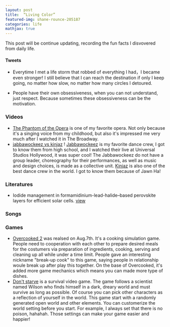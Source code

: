 ```yaml
---
layout: post
title:  “Living Color”
featured-img: shane-rounce-205187
categories: life
mathjax: true
---
```

This post will be continue updating, recording the fun facts I disvovered from daily life.

#### Tweets

- Everytime I met a life storm that robbed of everything I had，I became even stronger! I still believe that I can reach the destination if only I keep going, no matter how slow, no matter how many circles I detoured.

- People have their own obsessiveness, when you can not understand, just respect. Because sometimes these obsessiveness can be the motivation.

### Videos
- [The Phantom of the Opera](https://www.youtube.com/watch?v=PDqSWYfOm7Y) is one of my favorite opera. Not only because it's a singing voice from my childhood, but also it's impressed me very much after I watched it in The Broadway.
- [jabbawockeez vs kinjaz](https://www.youtube.com/watch?v=8Q5eTY0o7qg) ! [Jabbawockeez](https://en.wikipedia.org/wiki/Jabbawockeez) is my favorite dance crew, I got to know them from high school, and I watched their live at Universal Studios Hollywood, it was super cool! The Jabbawockeez do not have a group leader, choreography for their performances, as well as music and design choices, is made as a collective unit.
[Kinjaz](http://kinjaz.wikia.com/wiki/Kinjaz_Wiki) is also one of the best dance crew in the world. I got to know them because of Jawn Ha!

### Literatures

- Iodide management in formamidinium-lead-halide–based perovskite layers for efficient solar cells. [view](http://science.sciencemag.org/content/356/6345/1376)

### Songs

### Games
- [Overcooked 2](https://store.steampowered.com/app/728880/Overcooked_2/) was realsed on Aug.7th. It's a cooking simulation game. People need to cooperation with each other to prepare desired meals for the costumers via preparation of ingredients, cooking, serving and cleaning up all while under a time limit. People gave an interesting nickname "break-up cook" to this game, saying people in relationship woule break up after play this together. On the base of Overcooked, it's added more game mechanics which means you can made more type of dishes.
- [Don't starve](https://en.wikipedia.org/wiki/Don%27t_Starve)
is a survival video game. The game follows a scientist named Wilson who finds himself in a dark, dreary world and must survive as long as possible. Of course you can pick other characters as a reflection of yourself in the world. This game start with a randomly generated open world and other elements. You can customerize the world setting before you start. For example, I always set that there is no poison, hahahah. Those settings can make your game easier and happier!
